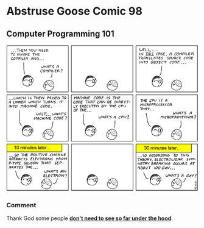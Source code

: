 # Abstruse Goose Comic 98
## Computer Programming 101

![image](computer_programming_101.png)
### Comment
Thank God some people <a href="https://web.archive.org/web/20180120113738/http://abstrusegoose.com/secretarchives/under-the-hood" target="_blank"><strong>don't need to see so far under the hood</strong></a>.
